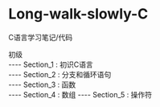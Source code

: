 # Long-walk-slowly-C
C语言学习笔记/代码
  
初级  
---- Section_1 : 初识C语言  
---- Section_2 : 分支和循环语句  
---- Section_3 : 函数  
---- Section_4 : 数组
---- Section_5 : 操作符  
